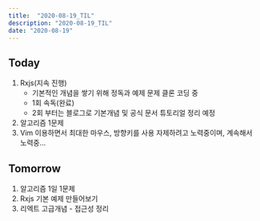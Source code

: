 ```yaml
---
title:  "2020-08-19_TIL"
description: "2020-08-19_TIL"
date: "2020-08-19"
---
```

## Today
1. Rxjs(지속 진행)
    - 기본적인 개념을 쌓기 위해 정독과 예제 문제 클론 코딩 중
    - 1회 속독(완료)
    - 2회 부터는 블로그로 기본개념 및 공식 문서 튜토리얼 정리 예정
2. 알고리즘 1문제
3. Vim 이용하면서 최대한 마우스, 방향키를 사용 자제하려고 노력중이며, 계속해서 노력중...

## Tomorrow
  1. 알고리즘 1일 1문제 
  2. Rxjs 기본 예제 만들어보기
  3. 리엑트 고급개념 - 접근성 정리
